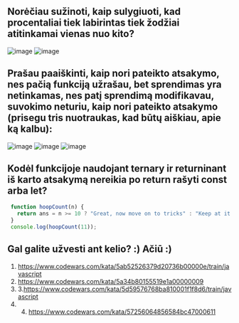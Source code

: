 ## Norėčiau sužinoti, kaip sulygiuoti, kad procentaliai tiek labirintas tiek žodžiai atitinkamai vienas nuo kito? 
![image](https://github.com/front-end-by-rimantas/50-grupe-klausimai/assets/167992892/f7e5f090-ab1a-4e0d-86ad-d6f30e09592c)
![image](https://github.com/front-end-by-rimantas/50-grupe-klausimai/assets/167992892/f5614512-9bfc-4031-819a-166a94e2503f)



## Prašau paaiškinti, kaip nori pateikto atsakymo, nes pačią funkciją užrašau, bet sprendimas yra netinkamas, nes patį sprendimą modifikavau, suvokimo neturiu, kaip nori pateikto atsakymo (prisegu tris nuotraukas, kad būtų aiškiau, apie ką kalbu):
![image](https://github.com/front-end-by-rimantas/50-grupe-klausimai/assets/167992892/6f48c0bd-5dcc-4f0d-b9c6-7e2954b4c872)
![image](https://github.com/front-end-by-rimantas/50-grupe-klausimai/assets/167992892/6128240b-552c-4b30-bbd8-0afa115166a8)
![image](https://github.com/front-end-by-rimantas/50-grupe-klausimai/assets/167992892/7aeaf445-ad89-4cae-a0de-3ff638f63720)




## Kodėl funkcijoje naudojant ternary ir returninant iš karto atsakymą nereikia po return rašyti const arba let?
```js
 function hoopCount(n) {
   return ans = n >= 10 ? "Great, now move on to tricks" : "Keep at it until you get it";
 }
 console.log(hoopCount(11));
```



 ## Gal galite užvesti ant kelio? :) Ačiū :)
 1. https://www.codewars.com/kata/5ab52526379d20736b00000e/train/javascript
2. https://www.codewars.com/kata/5a34b80155519e1a00000009
3. 3.https://www.codewars.com/kata/5d59576768ba810001f1f8d6/train/javascript
4. 4. https://www.codewars.com/kata/57256064856584bc47000611
   
